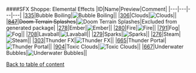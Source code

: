 ####SFX Shoppe: Elemental Effects
|ID|Name|Preview|Comment|
|---|---|---|---|
|[335](https://github.com/alexey-lysiuk/Realm667-AAA-Cache/raw/master/data/0335.zip)|Bubble Boiling|![Bubble Boiling](http://www.realm667.com//images/content/repository/sfxshoppe/BubbleBoiling.png)||
|[306](https://github.com/alexey-lysiuk/Realm667-AAA-Cache/raw/master/data/0306.zip)|Clouds|![Clouds](http://www.realm667.com//images/content/repository/sfxshoppe/cloudspawner.png)||
|~~[847](https://github.com/alexey-lysiuk/Realm667-AAA-Cache/raw/master/data/0847.zip)~~|~~Doom Terrain Splashes~~|![Doom Terrain Splashes](http://www.realm667.com//images/content/repository/sfxshoppe/DoomTerrains.png)|Excluded from generated package|
|[278](https://github.com/alexey-lysiuk/Realm667-AAA-Cache/raw/master/data/0278.zip)|Ember|![Ember](http://www.realm667.com//images/content/repository/sfxshoppe/EmberSpawner.png)||
|[280](https://github.com/alexey-lysiuk/Realm667-AAA-Cache/raw/master/data/0280.zip)|Fire|![Fire](http://www.realm667.com//images/content/repository/sfxshoppe/Fire.png)||
|[791](https://github.com/alexey-lysiuk/Realm667-AAA-Cache/raw/master/data/0791.zip)|Fog|![Fog](http://www.realm667.com//images/content/repository/sfxshoppe/FogSpawner.png)||
|[708](https://github.com/alexey-lysiuk/Realm667-AAA-Cache/raw/master/data/0708.zip)|Lavaball|![Lavaball](http://www.realm667.com//images/content/repository/sfxshoppe/LavaBallSpawner.png)||
|[279](https://github.com/alexey-lysiuk/Realm667-AAA-Cache/raw/master/data/0279.zip)|Sparks|![Sparks](http://www.realm667.com//images/content/repository/sfxshoppe/SparkSpawner.png)||
|[276](https://github.com/alexey-lysiuk/Realm667-AAA-Cache/raw/master/data/0276.zip)|Steam|![Steam](http://www.realm667.com//images/content/repository/sfxshoppe/steam.png)||
|[303](https://github.com/alexey-lysiuk/Realm667-AAA-Cache/raw/master/data/0303.zip)|Thunder FX|![Thunder FX](http://www.realm667.com//images/content/repository/sfxshoppe/T667ThunFX.png)||
|[665](https://github.com/alexey-lysiuk/Realm667-AAA-Cache/raw/master/data/0665.zip)|Thunder Portal|![Thunder Portal](http://www.realm667.com//images/content/repository/sfxshoppe/TPortal.png)||
|[904](https://github.com/alexey-lysiuk/Realm667-AAA-Cache/raw/master/data/0904.zip)|Toxic Clouds|![Toxic Clouds](http://www.realm667.com//images/content/repository/sfxshoppe/ToxicClouds.png)||
|[667](https://github.com/alexey-lysiuk/Realm667-AAA-Cache/raw/master/data/0667.zip)|Underwater Bubbles|![Underwater Bubbles](http://www.realm667.com//images/content/repository/sfxshoppe/Bubbles.png)||

[Back to table of content](../readme.md)
